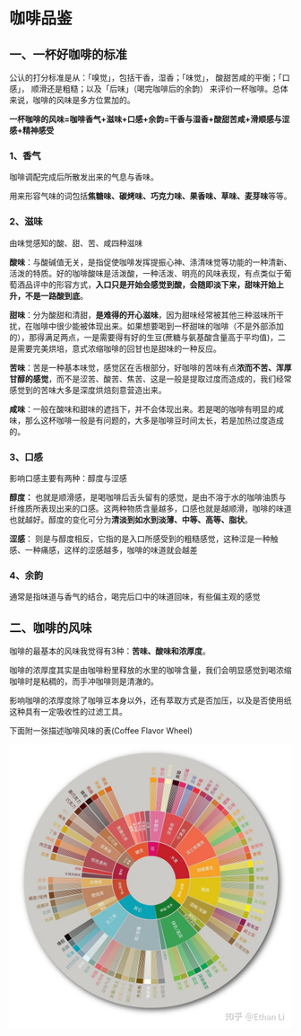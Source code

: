 # 咖啡品鉴

## 一、一杯好咖啡的标准

公认的打分标准是从：「嗅觉」，包括干香，湿香；「味觉」， 酸甜苦咸的平衡；「口感」， 顺滑还是粗糙；以及「后味」（喝完咖啡后的余韵） 来评价一杯咖啡。总体来说，咖啡的风味是多方位累加的。

**一杯咖啡的风味=咖啡香气+滋味+口感+余韵=干香与湿香+酸甜苦咸+滑顺感与涩感+精神感受**

### 1、香气

咖啡调配完成后所散发出来的气息与香味。

用来形容气味的词包括**焦糖味、碳烤味、巧克力味、果香味、草味、麦芽味**等等。

### 2、滋味

由味觉感知的酸、甜、苦、咸四种滋味

**酸味**：与酸碱值无关，是指促使咖啡发挥提振心神、涤清味觉等功能的一种清新、活泼的特质。好的咖啡酸味是活泼酸，一种活泼、明亮的风味表现，有点类似于葡萄酒品评中的形容方式，**入口只是开始会感觉到酸，会随即淡下来，甜味开始上升，不是一路酸到底**。

**甜味**：分为酸甜和清甜，**是难得的开心滋味**，因为甜味经常被其他三种滋味所干扰，在咖啡中很少能被体现出来。如果想要喝到一杯甜味的咖啡（不是外部添加的），那得满足两点，一是需要得有好的生豆(蔗糖与氨基酸含量高于平均值)，二是需要完美烘培，意式浓缩咖啡的回甘也是甜味的一种反应。

**苦味**：苦是一种基本味觉，感觉区在舌根部分，好咖啡的苦味有点**浓而不苦、浑厚甘醇的感觉**，而不是涩苦、酸苦、焦苦、这是一般是提取过度而造成的，我们经常感觉到的苦味大多是深度烘焙刻意营造出来。

**咸味**：一般在酸味和甜味的遮挡下，并不会体现出来。若是喝的咖啡有明显的咸味，那么这杯咖啡一般是有问题的，大多是咖啡豆时间太长，若是加热过度造成的。

### 3、口感

影响口感主要有两种：醇度与涩感

**醇度：** 也就是顺滑感，是喝咖啡后舌头留有的感觉，是由不溶于水的咖啡油质与纤维质所表现出来的口感。这两种物质含量越多，口感也就是越顺滑，咖啡的味道也就越好。醇度的变化可分为**清淡到如水到淡薄、中等、高等、脂状**。

**涩感**： 则是与醇度相反，它指的是入口所感受到的粗糙感觉，这种涩是一种触感、一种痛感，这样的涩感越多，咖啡的味道就会越差

### 4、余韵 

通常是指味道与香气的结合，喝完后口中的味道回味，有些偏主观的感觉



## 二、咖啡的风味

咖啡的最基本的风味我觉得有3种：**苦味、酸味和浓厚度**。

咖啡的浓厚度其实是由咖啡粉里释放的水里的咖啡含量，我们会明显感觉到喝浓缩咖啡时是粘稠的，而手冲咖啡则是清澈的。

影响咖啡的浓厚度除了咖啡豆本身以外，还有萃取方式是否加压，以及是否使用纸这种具有一定吸收性的过滤工具。

下面附一张描述咖啡风味的表(Coffee Flavor Wheel)

![23](./doc/23.png)